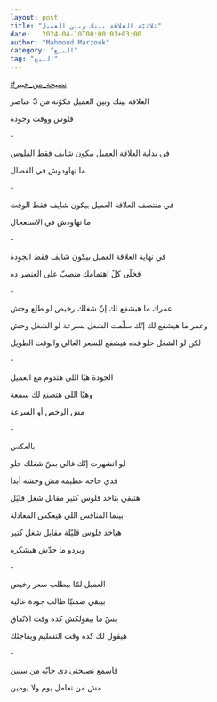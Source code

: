 ```yaml
---
layout: post
title: "ثلاثيّة العلاقة بينك وبين العميل"
date:   2024-04-10T00:00:01+03:00
author: "Mahmoud Marzouk"
category: "البيع"
tag: "البيع"
---
```



[<u>\#نصيحة\_من\_خبير</u>](https://www.facebook.com/hashtag/%D9%86%D8%B5%D9%8A%D8%AD%D8%A9_%D9%85%D9%86_%D8%AE%D8%A8%D9%8A%D8%B1?__eep__=6&__cft__%5b0%5d=AZWLbLOQmu38M0Kf7sknGD7oQLCal8VuciZUIQ83VwEKaCDIJqu3H3AxqgoqwoOS6mhURhc9X29PsWI4SoaHrJ1FxUiyLIpAudcjRTC7xYTwQByjgdKINKGRBWOl1Xy7IYcspaxvKqsnmkRHHacyvjq56jQV_vTj7nAqPz7uOWa3oA&__tn__=*NK-R)

العلاقة بينك وبين العميل مكوّنة من 3 عناصر

فلوس ووقت وجودة

\-

في بداية العلاقة العميل بيكون شايف فقط الفلوس

ما تهاودوش في الفصال

\-

في منتصف العلاقة العميل بيكون شايف فقط الوقت

ما تهاودش في الاستعجال

\-

في نهاية العلاقة العميل بيكون شايف فقط الجودة

فخلّي كلّ اهتمامك منصبّ علي العنصر ده

\-

عمرك ما هيشفع لك إنّ شغلك رخيص لو طلع وحش

وعمر ما هيشفع لك إنّك سلّمت الشغل بسرعة لو الشغل
وحش

لكن لو الشغل حلو فده هيشفع للسعر الغالي والوقت
الطويل

\-

الجودة هيّا اللي هتدوم مع العميل

وهيّا اللي هتصنع لك سمعة

مش الرخص أو السرعة

\-

بالعكس

لو اتشهرت إنّك غالي بسّ شغلك حلو

فدي حاجة عظيمة مش وحشة أبدا

هتبقي بتاخد فلوس كتير مقابل شغل قليّل

بينما المنافس اللي هيعكس المعادلة

هياخد فلوس قليّلة مقابل شغل كتير

وبردو ما حدّش هيشكره

\-

العميل لمّا بيطلب سعر رخيص

بيبقي ضمنيّا طالب جودة عالية

بسّ ما بيقولكش كده وقت الاتّفاق

هيقول لك كده وقت التسليم ويفاجئك

\-

فاسمع نصيحتي دي جايّه من سنين

مش من تعامل يوم ولا يومين
